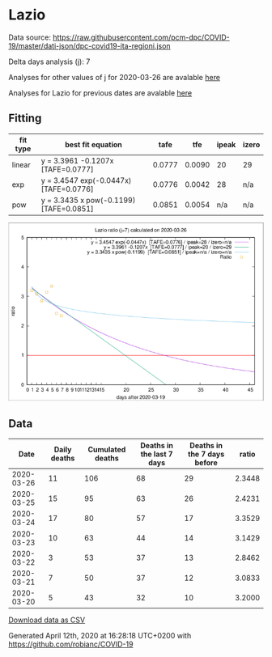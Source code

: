 # Lazio

Data source: https://raw.githubusercontent.com/pcm-dpc/COVID-19/master/dati-json/dpc-covid19-ita-regioni.json

Delta days analysis (j): 7

Analyses for other values of j for 2020-03-26 are avalable [here](../README.md)

Analyses for Lazio for previous dates are avalable [here](../../README.md)

## Fitting 
|fit type|best fit equation|tafe|tfe|ipeak|izero|
|-------|-----|--------|------|---|---|
|linear|y = 3.3961 -0.1207x  [TAFE=0.0777]|0.0777|0.0090|20|29|
|exp|y = 3.4547 exp(-0.0447x)  [TAFE=0.0776]|0.0776|0.0042|28|n/a|
|pow|y = 3.3435 x pow(-0.1199)  [TAFE=0.0851]|0.0851|0.0054|n/a|n/a|

![Plot](COVID-19_lazio_j7_2020-03-26.png)

## Data
|Date|Daily deaths|Cumulated deaths|Deaths in the last 7 days|Deaths in the 7 days before|ratio|
|----|----------|-----------|-------|--------------------|-----|
|2020-03-26|11|106|68|29|2.3448|
|2020-03-25|15|95|63|26|2.4231|
|2020-03-24|17|80|57|17|3.3529|
|2020-03-23|10|63|44|14|3.1429|
|2020-03-22|3|53|37|13|2.8462|
|2020-03-21|7|50|37|12|3.0833|
|2020-03-20|5|43|32|10|3.2000|

[Download data as CSV](COVID-19_lazio_j7_2020-03-26.csv)

Generated April 12th, 2020 at 16:28:18 UTC+0200 with https://github.com/robianc/COVID-19
